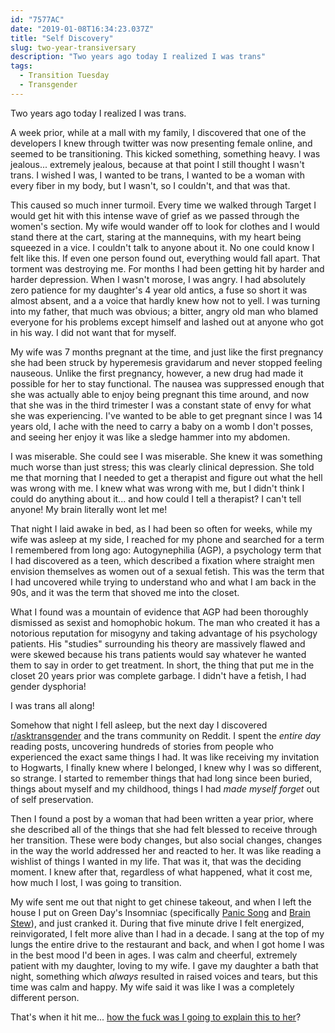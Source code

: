 ```yaml
---
id: "7577AC"
date: "2019-01-08T16:34:23.037Z"
title: "Self Discovery"
slug: two-year-transiversary
description: "Two years ago today I realized I was trans"
tags:
  - Transition Tuesday
  - Transgender
---
```

Two years ago today I realized I was trans.

A week prior, while at a mall with my family, I discovered that one of the developers I knew through twitter was now presenting female online, and seemed to be transitioning. This kicked something, something heavy. I was jealous... extremely jealous, because at that point I still thought I wasn't trans. I wished I was, I wanted to be trans, I wanted to be a woman with every fiber in my body, but I wasn't, so I couldn't, and that was that.

This caused so much inner turmoil. Every time we walked through Target I would get hit with this intense wave of grief as we passed through the women's section. My wife would wander off to look for clothes and I would stand there at the cart, staring at the mannequins, with my heart being squeezed in a vice. I couldn't talk to anyone about it. No one could know I felt like this. If even one person found out, everything would fall apart. That torment was destroying me. For months I had been getting hit by harder and harder depression. When I wasn't morose, I was angry. I had absolutely zero patience for my daughter's 4 year old antics, a fuse so short it was almost absent, and a a voice that hardly knew how not to yell. I was turning into my father, that much was obvious; a bitter, angry old man who blamed everyone for his problems except himself and lashed out at anyone who got in his way. I did not want that for myself.

My wife was 7 months pregnant at the time, and just like the first pregnancy she had been struck by hyperemesis gravidarum and never stopped feeling nauseous. Unlike the first pregnancy, however, a new drug had made it possible for her to stay functional. The nausea was suppressed enough that she was actually able to enjoy being pregnant this time around, and now that she was in the third trimester I was a constant state of envy for what she was experiencing. I've wanted to be able to get pregnant since I was 14 years old, I ache with the need to carry a baby on a womb I don't posses, and seeing her enjoy it was like a sledge hammer into my abdomen.

I was miserable. She could see I was miserable. She knew it was something much worse than just stress; this was clearly clinical depression. She told me that morning that I needed to get a therapist and figure out what the hell was wrong with me. I knew what was wrong with me, but I didn't think I could do anything about it... and how could I tell a therapist? I can't tell anyone! My brain literally wont let me!

That night I laid awake in bed, as I had been so often for weeks, while my wife was asleep at my side, I reached for my phone and searched for a term I remembered from long ago: Autogynephilia (AGP), a psychology term that I had discovered as a teen, which described a fixation where straight men envision themselves as women out of a sexual fetish. This was the term that I had uncovered while trying to understand who and what I am back in the 90s, and it was the term that shoved me into the closet.

What I found was a mountain of evidence that AGP had been thoroughly dismissed as sexist and homophobic hokum. The man who created it has a notorious reputation for misogyny and taking advantage of his psychology patients. His "studies" surrounding his theory are massively flawed and were skewed because his trans patients would say whatever he wanted them to say in order to get treatment. In short, the thing that put me in the closet 20 years prior was complete garbage. I didn't have a fetish, I had gender dysphoria!

I was trans all along!

Somehow that night I fell asleep, but the next day I discovered [r/asktransgender](https://reddit.com/r/asktransgender) and the trans community on Reddit. I spent the _entire day_ reading posts, uncovering hundreds of stories from people who experienced the exact same things I had. It was like receiving my invitation to Hogwarts, I finally knew where I belonged, I knew why I was so different, so strange. I started to remember things that had long since been buried, things about myself and my childhood, things I had _made myself forget_ out of self preservation.

Then I found a post by a woman that had been written a year prior, where she described all of the things that she had felt blessed to receive through her transition. These were body changes, but also social changes, changes in the way the world addressed her and reacted to her. It was like reading a wishlist of things I wanted in my life. That was it, that was the deciding moment. I knew after that, regardless of what happened, what it cost me, how much I lost, I was going to transition.

My wife sent me out that night to get chinese takeout, and when I left the house I put on Green Day's Insomniac (specifically [Panic Song](https://www.youtube.com/watch?v=fPN-vp-quOs) and [Brain Stew](https://www.youtube.com/watch?v=UNq9gmY_Oz4)), and just cranked it. During that five minute drive I felt energized, reinvigorated, I felt more alive than I had in a decade. I sang at the top of my lungs the entire drive to the restaurant and back, and when I got home I was in the best mood I'd been in ages. I was calm and cheerful, extremely patient with my daughter, loving to my wife. I gave my daughter a bath that night, something which _always_ resulted in raised voices and tears, but this time was calm and happy. My wife said it was like I was a completely different person.

That's when it hit me... [how the fuck was I going to explain this to her](/p/040E24/opening-the-closet/)?


